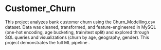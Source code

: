 # Customer_Churn
This project analyzes bank customer churn using the Churn_Modelling.csv dataset. Data was cleaned, transformed, and feature-engineered in MySQL (one-hot encoding, age bucketing, train/test split) and explored through SQL queries and visualizations (churn by age, geography, gender). This project demonstrates the full ML pipeline .

